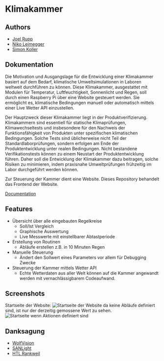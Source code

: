 # Klimakammer

## Authors

- [Joel Rupp](https://github.com/Joel05)
- [Niko Leimegger](https://github.com/Tee6)
- [Simon Koller](https://github.com/InZ8ne)

## Dokumentation

Die Motivation und Ausgangslage für die Entwicklung einer Klimakammer basiert auf dem Bedarf, klimatische Umweltsimulationen in Laboren weltweit durchführen zu können. Diese Klimakammer, ausgestattet mit Modulen für Temperatur, Luftfeuchtigkeit, Sonnenlicht und Regen, soll durch einen Raspberry Pi über eine Website gesteuert werden. Sie ermöglicht es, klimatische Bedingungen manuell oder automatisch mittels einer Live Wetter API einzustellen.

Der Hauptzweck dieser Klimakammer liegt in der Produktverifizierung. Klimakammern sind essentiell für statische Klimaprüfungen, Klimawechseltests und insbesondere für den Nachweis der Funktionsfähigkeit von Produkten unter spezifischen klimatischen Bedingungen. Solche Tests sind üblicherweise nicht Teil der Standardlaborprüfungen, sondern erfolgen am Ende der Produktentwicklung unter realen Bedingungen. Nicht bestandene Verifikationstests können zu einem Neustart der Produktentwicklung führen. Daher soll die Entwicklung der Klimakammer dazu beitragen, solche Risiken zu minimieren, indem praxisnahe Umweltprüfungen frühzeitig im Labor durchgeführt werden können.

Zur Steuerung der Kammer dient eine Website. Dieses Repository behandelt das Frontend der Website.

[Documentation](https://linktodocumentation)

## Features

- Übersicht über alle eingebauten Regelkreise
  - Soll/Ist Vergleich
  - Graphische Auswertung
  - Live Messwerte mit einstellbarer Abtastperiode
- Erstellung von Routinen
  - Abläufe erstellen z.B. in 10 Minuten Regen
- Manuelle Steuerung
  - Ändert den Sollwert eines Parameters vor allem für Debugging Zwecke
- Steuerung der Kammer mittels Wetter API
  - Echte Wetterdaten aus aller Welt können auf die Kammer angewandt werden mit vernachlässigbarem Codeaufwand.

## Screenshots

Startseite der Website:
![Startseite der Website](hWebsiteBilder\Übersicht25_12.png)
da keine Abläufe definiert sind, ist nur der derzeitig gemossene Wert zu sehen.
![Startseite wenn Aktionen definiert sind](hWebsiteBilder\Übersichtfilled25_12.png)

## Danksagung

- [WolfVision](https://wolfvision.com/de)
- [SANLight](https://www.sanlight.com/)
- [HTL Rankweil](https://www.htl-rankweil.at/)
